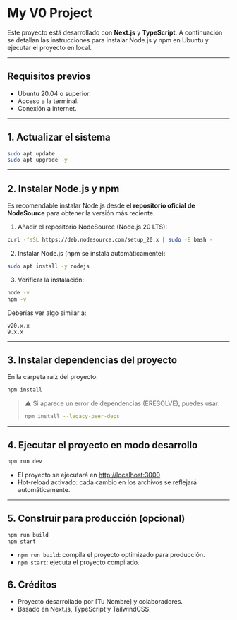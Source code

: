 
# My V0 Project

Este proyecto está desarrollado con **Next.js** y **TypeScript**. A continuación se detallan las instrucciones para instalar Node.js y npm en Ubuntu y ejecutar el proyecto en local.

---

## Requisitos previos

- Ubuntu 20.04 o superior.
- Acceso a la terminal.
- Conexión a internet.

---

## 1. Actualizar el sistema

```bash
sudo apt update
sudo apt upgrade -y
````

---

## 2. Instalar Node.js y npm

Es recomendable instalar Node.js desde el **repositorio oficial de NodeSource** para obtener la versión más reciente.

1. Añadir el repositorio NodeSource (Node.js 20 LTS):

```bash
curl -fsSL https://deb.nodesource.com/setup_20.x | sudo -E bash -
```

2. Instalar Node.js (npm se instala automáticamente):

```bash
sudo apt install -y nodejs
```

3. Verificar la instalación:

```bash
node -v
npm -v
```

Deberías ver algo similar a:

```
v20.x.x
9.x.x
```

---

## 3. Instalar dependencias del proyecto

En la carpeta raíz del proyecto:

```bash
npm install
```

> ⚠️ Si aparece un error de dependencias (ERESOLVE), puedes usar:
>
> ```bash
> npm install --legacy-peer-deps
> ```

---

## 4. Ejecutar el proyecto en modo desarrollo

```bash
npm run dev
```

* El proyecto se ejecutará en [http://localhost:3000](http://localhost:3000)
* Hot-reload activado: cada cambio en los archivos se reflejará automáticamente.

---

## 5. Construir para producción (opcional)

```bash
npm run build
npm start
```

* `npm run build`: compila el proyecto optimizado para producción.
* `npm start`: ejecuta el proyecto compilado.


## 6. Créditos

* Proyecto desarrollado por [Tu Nombre] y colaboradores.
* Basado en Next.js, TypeScript y TailwindCSS.
